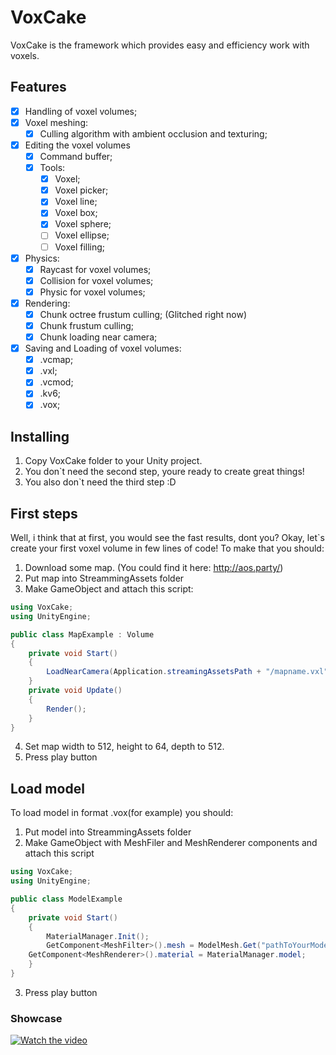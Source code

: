 # VoxCake
VoxCake is the framework which provides easy and efficiency work with voxels.
## Features
- [X] Handling of voxel volumes;
- [X] Voxel meshing:
    - [X] Culling algorithm with ambient occlusion and texturing;
- [X] Editing the voxel volumes
    - [X] Command buffer;
    - [X] Tools:
        - [X] Voxel;
		- [X] Voxel picker;
        - [X] Voxel line;
        - [X] Voxel box;
        - [X] Voxel sphere;
        - [ ] Voxel ellipse;
        - [ ] Voxel filling; 
- [X] Physics:
    - [X] Raycast for voxel volumes;
    - [X] Collision for voxel volumes;
    - [X] Physic for voxel volumes;
- [X] Rendering:
    - [X] Chunk octree frustum culling; (Glitched right now)
    - [X] Chunk frustum culling;
    - [X] Chunk loading near camera;
- [X] Saving and Loading of voxel volumes:
    - [X] .vcmap;
    - [X] .vxl;
    - [X] .vcmod;
    - [X] .kv6;
    - [X] .vox;
    
## Installing
1. Copy VoxCake folder to your Unity project.
2. You don`t need the second step, youre ready to create great things!
3. You also don`t need the third step :D

## First steps
Well, i think that at first, you would see the fast results, dont you?
Okay, let`s create your first voxel volume in few lines of code! To make that you should:
1. Download some map. (You could find it here: http://aos.party/)
2. Put map into StreammingAssets folder
3. Make GameObject and attach this script:
```csharp
using VoxCake;
using UnityEngine;

public class MapExample : Volume
{
    private void Start()
    {
        LoadNearCamera(Application.streamingAssetsPath + "/mapname.vxl", UColor.RGBAToUint(86, 93, 110, 100), Camera.main);
    }
    private void Update()
    {
        Render();
    }
}
```
4. Set map width to 512, height to 64, depth to 512.
5. Press play button
## Load model
To load model in format .vox(for example) you should:
1. Put model into StreammingAssets folder
2. Make GameObject with MeshFiler and MeshRenderer components and attach this script
```csharp
using VoxCake;
using UnityEngine;

public class ModelExample
{
    private void Start()
    {
        MaterialManager.Init();
        GetComponent<MeshFilter>().mesh = ModelMesh.Get("pathToYourModel", PlayerTeam.Green);
	GetComponent<MeshRenderer>().material = MaterialManager.model;
    }
}
```
3. Press play button
### Showcase
[![Watch the video](https://steamuserimages-a.akamaihd.net/ugc/976613425704858920/E913B74E84C2C07921E35FD83EBB375A1CA17F51/?imw=1024&imh=576&ima=fit&impolicy=Letterbox&imcolor=%23000000&letterbox=true)](https://www.youtube.com/watch?v=nwWKZDr22ts)
